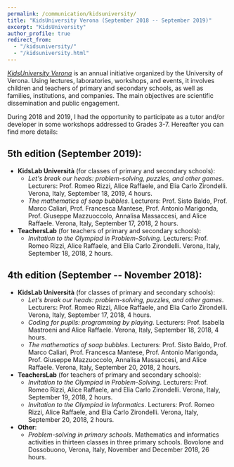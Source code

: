 ```yaml
---
permalink: /communication/kidsuniversity/
title: "KidsUniversity Verona (September 2018 -- September 2019)"
excerpt: "KidsUniversity"
author_profile: true
redirect_from:
  - "/kidsuniversity/"
  - "/kidsuniversity.html"
---
```


*[KidsUniversity Verona](http://kidsuniversityverona.it)* is an annual initiative organized by the University of Verona. Using lectures, laboratories, workshops, and events, it involves children and teachers of primary and secondary schools, as well as families, institutions, and companies. The main objectives are scientific dissemination and public engagement.

During 2018 and 2019, I had the opportunity to participate as a tutor and/or developer in some workshops addressed to Grades 3-7. Hereafter you can find more details:

## 5th edition (September 2019):
- **KidsLab Università** (for classes of primary and secondary schools):
  - *Let's break our heads: problem-solving, puzzles, and other games*. Lecturers: Prof. Romeo Rizzi, Alice Raffaele, and Elia Carlo Zirondelli. Verona, Italy, September 18, 2019, 4 hours.
  - *The mathematics of soap bubbles*. Lecturers: Prof. Sisto Baldo, Prof. Marco Caliari, Prof. Francesca Mantese, Prof. Antonio Marigonda, Prof. Giuseppe Mazzuoccolo, Annalisa Massaccesi, and Alice Raffaele. Verona, Italy, September 17, 2018, 2 hours.
- **TeachersLab** (for teachers of primary and secondary schools):
  - *Invitation to the Olympiad in Problem-Solving*. Lecturers: Prof. Romeo Rizzi, Alice Raffaele, and Elia Carlo Zirondelli. Verona, Italy, September 18, 2018, 2 hours.

## 4th edition (September -- November 2018):
- **KidsLab Università** (for classes of primary and secondary schools):
  - *Let's break our heads: problem-solving, puzzles, and other games*. Lecturers: Prof. Romeo Rizzi, Alice Raffaele, and Elia Carlo Zirondelli. Verona, Italy, September 17, 2018, 4 hours.
  - *Coding for pupils: programming by playing*. Lecturers: Prof. Isabella Mastroeni and Alice Raffaele. Verona, Italy, September 18, 2018, 4 hours.
  - *The mathematics of soap bubbles*. Lecturers: Prof. Sisto Baldo, Prof. Marco Caliari, Prof. Francesca Mantese, Prof. Antonio Marigonda, Prof. Giuseppe Mazzuoccolo, Annalisa Massaccesi, and Alice Raffaele. Verona, Italy, September 20, 2018, 2 hours.
- **TeachersLab** (for teachers of primary and secondary schools):
  - *Invitation to the Olympiad in Problem-Solving*. Lecturers: Prof. Romeo Rizzi, Alice Raffaele, and Elia Carlo Zirondelli. Verona, Italy, September 19, 2018, 2 hours.
  - *Invitation to the Olympiad in Informatics*. Lecturers: Prof. Romeo Rizzi, Alice Raffaele, and Elia Carlo Zirondelli. Verona, Italy, September 20, 2018, 2 hours.
- **Other**:
  - *Problem-solving in primary schools*. Mathematics and informatics activities in thirteen classes in three primary schools. Bovolone and Dossobuono, Verona, Italy, November and December 2018, 26 hours.
